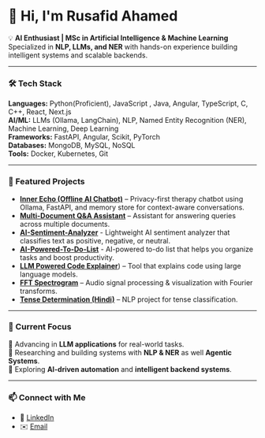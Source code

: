 # 👋 Hi, I'm Rusafid Ahamed  

💡 **AI Enthusiast | MSc in Artificial Intelligence & Machine Learning**  
Specialized in **NLP, LLMs, and NER** with hands-on experience building intelligent systems and scalable backends.  

---

### 🛠️ Tech Stack  
**Languages:** Python(Proficient), JavaScript , Java, Angular, TypeScript, C, C++, React, Next.js  
**AI/ML:** LLMs (Ollama, LangChain), NLP, Named Entity Recognition (NER), Machine Learning, Deep Learning  
**Frameworks:** FastAPI, Angular, Scikit, PyTorch  
**Databases:** MongoDB, MySQL, NoSQL  
**Tools:** Docker, Kubernetes, Git  

---
### 🌟 Featured Projects  
- [**Inner Echo (Offline AI Chatbot)**](https://github.com/rusafidt/InnerEcho-Offline-AI-Therapy-Chatbot) – Privacy-first therapy chatbot using Ollama, FastAPI, and memory store for context-aware conversations.  
- [**Multi-Document Q&A Assistant**](https://github.com/rusafidt/Multi-Document-Q-A-Assistant) – Assistant for answering queries across multiple documents.  
- [**AI-Sentiment-Analyzer**](https://github.com/rusafidt/Sentiment-Analyzer) - Lightweight AI sentiment analyzer that classifies text as positive, negative, or neutral.  
- [**AI-Powered-To-Do-List**](https://github.com/rusafidt/AI-Powered-To-Do-List) - AI-powered to-do list that helps you organize tasks and boost productivity.  
- [**LLM Powered Code Explainer**](https://github.com/rusafidt/LLM-Powered-Code-Reviewer)) – Tool that explains code using large language models.  
- [**FFT Spectrogram**](https://github.com/rusafidt/FFT_Spectrogram) – Audio signal processing & visualization with Fourier transforms.  
- [**Tense Determination (Hindi)**](https://github.com/rusafidt/Tense_Determination_Hindi) – NLP project for tense classification.  

---

### 📌 Current Focus  
🔹 Advancing in **LLM applications** for real-world tasks.  
🔹 Researching and building systems with **NLP & NER** as well **Agentic Systems**.  
🔹 Exploring **AI-driven automation** and **intelligent backend systems**.  

---

### 📫 Connect with Me  
- 💼 [LinkedIn](https://www.linkedin.com/in/rusafid-ahmed/)
- ✉️ [Email](rusafidt@yahoo.com)
